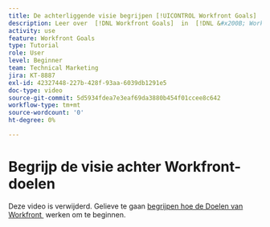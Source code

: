 ```yaml
---
title: De achterliggende visie begrijpen [!UICONTROL Workfront Goals]
description: Leer over  [!DNL Workfront Goals]  in  [!DNL &#x200B; Workfront]  van het team van het Product.
activity: use
feature: Workfront Goals
type: Tutorial
role: User
level: Beginner
team: Technical Marketing
jira: KT-8887
exl-id: 42327448-227b-428f-93aa-6039db1291e5
doc-type: video
source-git-commit: 5d5934fdea7e3eaf69da3880b454f01ccee8c642
workflow-type: tm+mt
source-wordcount: '0'
ht-degree: 0%

---
```


# Begrijp de visie achter Workfront-doelen

Deze video is verwijderd. Gelieve te gaan [&#x200B; begrijpen hoe de Doelen van Workfront &#x200B;](/help/workfront-goals/establish-a-vision-for-your-org/understand-how-workfront-goals-works.md) werken om te beginnen.
